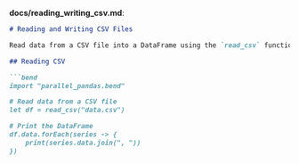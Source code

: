 
**docs/reading_writing_csv.md**:
```markdown
# Reading and Writing CSV Files

Read data from a CSV file into a DataFrame using the `read_csv` function.

## Reading CSV

```bend
import "parallel_pandas.bend"

# Read data from a CSV file
let df = read_csv("data.csv")

# Print the DataFrame
df.data.forEach(series -> {
    print(series.data.join(", "))
})
